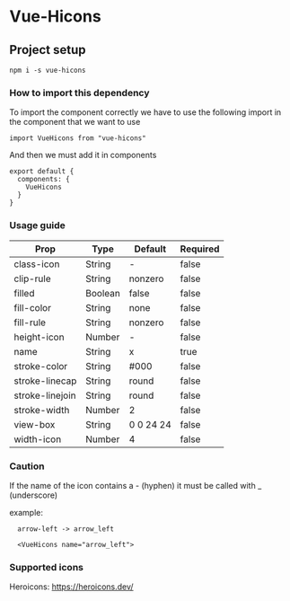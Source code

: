 # Vue-Hicons

## Project setup
```
npm i -s vue-hicons
```

### How to import this dependency

To import the component correctly we have to use the following import in the component that we want to use

```
import VueHicons from "vue-hicons"
```

And then we must add it in components

```
export default {
  components: {
    VueHicons
  }
}
```

### Usage guide

| Prop | Type | Default | Required |
| ---- | ---- | ------- | -------- |
| class-icon | String | - | false |
| clip-rule | String | nonzero | false |
| filled | Boolean | false | false |
| fill-color | String | none | false |
| fill-rule | String | nonzero | false |
| height-icon | Number | - | false |
| name | String | x | true |
| stroke-color | String | #000 | false |
| stroke-linecap | String | round | false |
| stroke-linejoin | String | round | false |
| stroke-width | Number | 2 | false |
| view-box | String | 0 0 24 24 | false |
| width-icon | Number | 4 | false |


### Caution

If the name of the icon contains a - \(hyphen\) it must be called with _ \(underscore\)

example:

```
  arrow-left -> arrow_left

  <VueHicons name="arrow_left">
```


### Supported icons
Heroicons: https://heroicons.dev/
